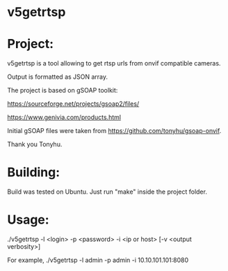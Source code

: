 # v5getrtsp
# Project:
v5getrtsp is a tool allowing to get rtsp urls from onvif compatible cameras.

Output is formatted as JSON array.

The project is based on gSOAP toolkit:

https://sourceforge.net/projects/gsoap2/files/

https://www.genivia.com/products.html

Initial gSOAP files were taken from https://github.com/tonyhu/gsoap-onvif.

Thank you Tonyhu.

# Building:
Build was tested on Ubuntu.
Just run "make" inside the project folder.

# Usage:
./v5getrtsp -l \<login\> -p \<password\> 	-i \<ip or host\> [-v \<output verbosity\>]

For example, ./v5getrtsp -l admin -p admin -i 10.10.101.101:8080
